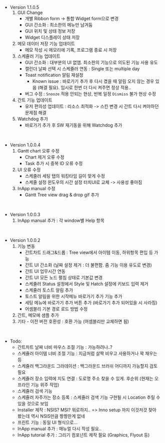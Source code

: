 - Version 1.1.0.5
  1. GUI Change
     - 개별 Ribbon form -> 통합 Widget form으로 변경
   	 - GUI 간소화 : 최소한의 메뉴만 남겨둠
	 - GUI 위치 및 상태 정보 저장
	 - Widget 디스플레이 상태 저장
  2. 메모 데이터 저장 기능 업데이트
     - 메모 작성 시 메모리에 기록, 프로그램 종료 시 저장
  3. 스케쥴러 기능 업데이트
     - GUI 간소화 : 대부분의 UI 없앰. 최소한의 기능으로 의도된 기능 사용 유도
	 - 캘린더 날짜 선택 시 스케쥴러 연동 : Single 또는 multiple day
	 - Toast notification 알림 재설정
    	 - Known issue : 바로가기 추가 후 다시 켰을 때 알림 오지 않는 경우 있음 (해결 필요). 임시로 한번 더 다시 켜주면 정상 적용..
  	 - 버그 수정 : `Snooze` 적용 안되는 현상, 반복 일정 `Dismiss` 불가 현상 수정
  4. 간트 기능 업데이트
     - 유저 편의성 업데이트 : 리소스 최적화
		-> 스킨 변경 시 간트 다시 켜야하던 문제점 해결
  5. Watchdog 추가
     - 바로가기 추가 후 SW 재기동을 위해 Watchdog 추가

<br>

- Version 1.0.0.4
  1. Gantt chart 오류 수정
     - Chart 제거 오류 수정
	 - Task 추가 시 중복 ID 오류 수정
  2. UI 오류 수정
     - 스케줄러 세팅 탭의 워킹타임 길이 맞게 수정
     - 스케줄 설정 윈도우의 시간 설정 터치UI로 교체 -> 사용성 좋아짐
  3. InApp manual 수정
     - Gantt Tree view drag & drop gif 추가

<br>

- Version 1.0.0.3
  1. InApp manual 추가 : 각 window별 Help 항목

<br>

- Version 1.0.0.2
  1. 기능 변동
	  - 간트차트 드래그&드롭 : Tree view에서 아이템 이동, 하위항목 편입 등 가능
	  - 간트 UI 간소화 (날짜 설정 제거 : 더 불편함. 줌 기능 이용 유도로 변경)
	  - 간트 UI 업무시간 연동
	  - 간트 UI 모든 노드 펼침 상태로 기본값 변경
	  - 스케쥴러 Status 설정에서 Style 및 Hatch 설정에 키보드 입력 제거
	  - 스케쥴러 토스트 알림 추가
	  - 토스트 알림을 위한 시작메뉴 바로가기 추가 기능 추가
	  - 세팅 메뉴에 바로가기 추가 버튼 추가 (바로가기 추가 되어있을 시 사라짐)
	  - 어셈블리 기본 경로 로드 방법 수정
  2. 간트, 메모에 샘플 추가
  3. 기타 - 이전 버전 호환성 : 호환 가능 (어셈블리만 교체하면 됨)

<br>

- Todo:
	- 간트차트 날짜 너비 마우스 조절 기능 : 가능하려나..?
	- 스케쥴러 아이템 너비 조절 기능 : 지금처럼 살짝 비우고 사용하거나 꽉 채우는 등
	- 스케쥴러 백그라운드 그라데이션 : 백그라운드 브러쉬 어디까지 가능할지 검토 필요
	- 스케쥴러 장소 입력에 지도 연결 : 도로명 주소 찾을 수 있게. 후순위 (현재는 오프라인 기능 위주 작업)
	- 스케쥴러 검색 기능
	- 스케쥴러 자주가는 장소 등록 : 스케쥴러 검색 기능 구현될 시 Location 추릴 수 있을 것으로 보임
	- Installer 제작 : NSIS? MSI? 뭐로하지.. => Inno setup 까지 이것저것 찾아봤는데 역시 NSIS만큼 짱짱한게 없네
	- 프린트 기능 : 동일 UI 형식으로...
	- InApp manual 추가 : 매뉴얼 다시 작성 필요..
	- InApp tutorial 추가 : 그리기 컴포넌트 제작 필요 (Graphics, Flyout 등)
